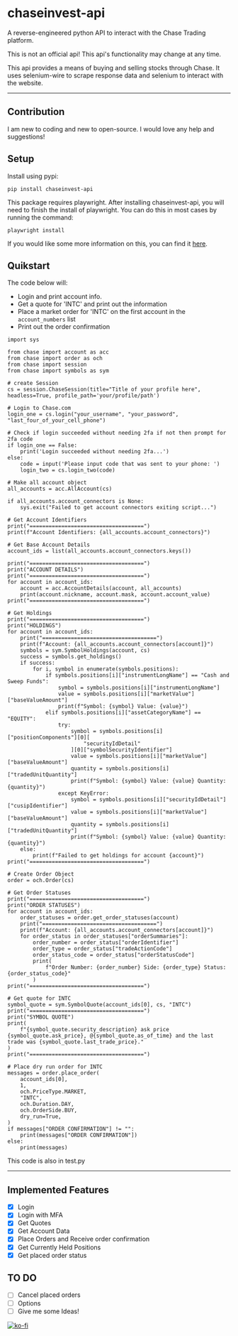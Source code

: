 # chaseinvest-api
 A reverse-engineered python API to interact with the Chase Trading platform.

 This is not an official api! This api's functionality may change at any time.

 This api provides a means of buying and selling stocks through Chase. It uses selenium-wire to scrape response data and selenium to interact with the website.

 ---

## Contribution
I am new to coding and new to open-source. I would love any help and suggestions!

## Setup
Install using pypi:
```
pip install chaseinvest-api
```
This package requires playwright. After installing chaseinvest-api, you will need to finish the install of playwright. You can do this in most cases by running the command:
```
playwright install
```
If you would like some more information on this, you can find it [here](https://playwright.dev/python/docs/intro).

## Quikstart
The code below will: 
- Login and print account info. 
- Get a quote for 'INTC' and print out the information
- Place a market order for 'INTC' on the first account in the `account_numbers` list
- Print out the order confirmation

```
import sys

from chase import account as acc
from chase import order as och
from chase import session
from chase import symbols as sym

# create Session
cs = session.ChaseSession(title="Title of your profile here", headless=True, profile_path='your/profile/path')

# Login to Chase.com
login_one = cs.login("your_username", "your_password", "last_four_of_your_cell_phone")

# Check if login succeeded without needing 2fa if not then prompt for 2fa code
if login_one == False:
    print('Login succeeded without needing 2fa...')
else:
    code = input('Please input code that was sent to your phone: ')
    login_two = cs.login_two(code)

# Make all account object
all_accounts = acc.AllAccount(cs)

if all_accounts.account_connectors is None:
    sys.exit("Failed to get account connectors exiting script...")

# Get Account Identifiers
print("====================================")
print(f"Account Identifiers: {all_accounts.account_connectors}")

# Get Base Account Details
account_ids = list(all_accounts.account_connectors.keys())

print("====================================")
print("ACCOUNT DETAILS")
print("====================================")
for account in account_ids:
    account = acc.AccountDetails(account, all_accounts)
    print(account.nickname, account.mask, account.account_value)
print("====================================")

# Get Holdings
print("====================================")
print("HOLDINGS")
for account in account_ids:
    print("====================================")
    print(f"Account: {all_accounts.account_connectors[account]}")
    symbols = sym.SymbolHoldings(account, cs)
    success = symbols.get_holdings()
    if success:
        for i, symbol in enumerate(symbols.positions):
            if symbols.positions[i]["instrumentLongName"] == "Cash and Sweep Funds":
                symbol = symbols.positions[i]["instrumentLongName"]
                value = symbols.positions[i]["marketValue"]["baseValueAmount"]
                print(f"Symbol: {symbol} Value: {value}")
            elif symbols.positions[i]["assetCategoryName"] == "EQUITY":
                try:
                    symbol = symbols.positions[i]["positionComponents"][0][
                        "securityIdDetail"
                    ][0]["symbolSecurityIdentifier"]
                    value = symbols.positions[i]["marketValue"]["baseValueAmount"]
                    quantity = symbols.positions[i]["tradedUnitQuantity"]
                    print(f"Symbol: {symbol} Value: {value} Quantity: {quantity}")
                except KeyError:
                    symbol = symbols.positions[i]["securityIdDetail"]["cusipIdentifier"]
                    value = symbols.positions[i]["marketValue"]["baseValueAmount"]
                    quantity = symbols.positions[i]["tradedUnitQuantity"]
                    print(f"Symbol: {symbol} Value: {value} Quantity: {quantity}")
    else:
        print(f"Failed to get holdings for account {account}")
print("====================================")

# Create Order Object
order = och.Order(cs)

# Get Order Statuses
print("====================================")
print("ORDER STATUSES")
for account in account_ids:
    order_statuses = order.get_order_statuses(account)
    print("====================================")
    print(f"Account: {all_accounts.account_connectors[account]}")
    for order_status in order_statuses["orderSummaries"]:
        order_number = order_status["orderIdentifier"]
        order_type = order_status["tradeActionCode"]
        order_status_code = order_status["orderStatusCode"]
        print(
            f"Order Number: {order_number} Side: {order_type} Status: {order_status_code}"
        )
print("====================================")

# Get quote for INTC
symbol_quote = sym.SymbolQuote(account_ids[0], cs, "INTC")
print("====================================")
print("SYMBOL QUOTE")
print(
    f"{symbol_quote.security_description} ask price {symbol_quote.ask_price}, @{symbol_quote.as_of_time} and the last trade was {symbol_quote.last_trade_price}."
)
print("====================================")

# Place dry run order for INTC
messages = order.place_order(
    account_ids[0],
    1,
    och.PriceType.MARKET,
    "INTC",
    och.Duration.DAY,
    och.OrderSide.BUY,
    dry_run=True,
)
if messages["ORDER CONFIRMATION"] != "":
    print(messages["ORDER CONFIRMATION"])
else:
    print(messages)
```

This code is also in test.py

---

 ## Implemented Features
 - [x] Login
 - [x] Login with MFA
 - [x] Get Quotes
 - [x] Get Account Data
 - [x] Place Orders and Receive order confirmation
 - [x] Get Currently Held Positions
 - [x] Get placed order status

## TO DO
 - [ ] Cancel placed orders
 - [ ] Options
 - [ ] Give me some Ideas!

[![ko-fi](https://ko-fi.com/img/githubbutton_sm.svg)](https://ko-fi.com/O5O6PTOYG)  